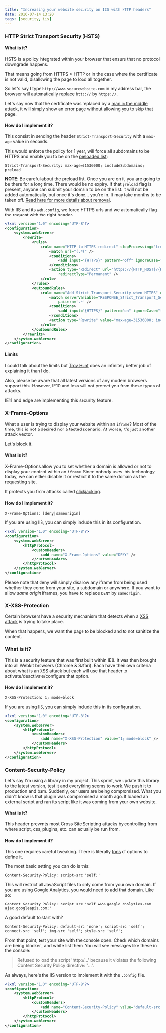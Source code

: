 ```yaml
---
title: "Increasing your website security on IIS with HTTP headers"
date: 2016-07-14 13:20
tags: [security, iis]
---
```


### HTTP Strict Transport Security (HSTS)

#### What is it?
HSTS is a policy integrated within your browser that ensure that no protocol downgrade happens.

That means going from HTTPS > HTTP or in the case where the certificate is not valid, disallowing the page to load all together.

So let's say I type `http://www.securewebsite.com` in my address bar, the browser will automatically replace `http://` by `https://`.

Let's say now that the certificate was replaced by a [man in the middle]() attack, it will simply show an error page without allowing you to skip that page.

#### How do I implement it?

This consist in sending the header `Strict-Transport-Security` with a `max-age` value in seconds.

This would enforce the policy for 1 year, will force all subdomains to be HTTPS and enable you to be on the [preloaded list](https://hstspreload.appspot.com/):

`Strict-Transport-Security: max-age=31536000; includeSubdomains; preload`

**NOTE**: Be careful about the preload list. Once you are on it, you are going to be there for a long time. There would be no expiry. If that `preload` flag is present, anyone can submit your domain to be on the list. It will not be added automatically, but once it's done... you're in. It may take months to be taken off. [Read here for more details about removal](https://hstspreload.appspot.com/#removal).

With IIS and its `web.config`, we force HTTPS urls and we automatically flag the request with the right header.

```xml
<?xml version="1.0" encoding="UTF-8"?>
<configuration>
    <system.webServer>
        <rewrite>
            <rules>
                <rule name="HTTP to HTTPS redirect" stopProcessing="true">
                    <match url="(.*)" />
                    <conditions>
                        <add input="{HTTPS}" pattern="off" ignoreCase="true" />
                    </conditions>
                    <action type="Redirect" url="https://{HTTP_HOST}/{R:1}"
                        redirectType="Permanent" />
                </rule>
            </rules>
            <outboundRules>
                <rule name="Add Strict-Transport-Security when HTTPS" enabled="true">
                    <match serverVariable="RESPONSE_Strict_Transport_Security"
                        pattern=".*" />
                    <conditions>
                        <add input="{HTTPS}" pattern="on" ignoreCase="true" />
                    </conditions>
                    <action type="Rewrite" value="max-age=31536000; includeSubdomains; preload" />
                </rule>
            </outboundRules>
        </rewrite>
    </system.webServer>
</configuration>
```

#### Limits

I could talk about the limits but [Troy Hunt](https://www.troyhunt.com/understanding-http-strict-transport/) does an infinitely better job of explaining it than I do.

Also, please be aware that all latest versions of any modern browsers support this. However, IE10 and less will not protect you from these types of attacks.

IE11 and edge are implementing this security feature.

### X-Frame-Options

What a user is trying to display your website within an `iframe`? Most of the time, this is not a desired nor a tested scenario. At worse, it's just another attack vector.

Let's block it.

#### What is it?

X-Frame-Options allow you to set whether a domain is allowed or not to display your content within an `iframe`. Since nobody uses this technology today, we can either disable it or restrict it to the same domain as the requesting site.

It protects you from attacks called [clickjacking](https://www.owasp.org/index.php/Clickjacking).

#### How do I implement it?

```none
X-Frame-Options: [deny|sameorigin]
```

If you are using IIS, you can simply include this in its configuration.

```xml
<?xml version="1.0" encoding="UTF-8"?>
<configuration>
    <system.webServer>
        <httpProtocol>
            <customHeaders>
                <add name="X-Frame-Options" value="DENY" />
            </customHeaders>
        </httpProtocol>
    </system.webServer>
</configuration>
```

Please note that deny will simply disallow any iframe from being used whether they come from your site, a subdomain or anywhere. If you want to allow *same origin* iframes, you have to replace `DENY` by `sameorigin`.

### X-XSS-Protection

Certain browsers have a security mechanism that detects when a [XSS attack](https://www.owasp.org/index.php/Cross-site_Scripting_(XSS)) is trying to take place.

When that happens, we want the page to be blocked and to not sanitize the content.

### What is it?

This is a security feature that was first built within IE8. It was then brought into all Webkit browsers (Chrome & Safari). Each have their own criteria about what is an XSS attack but each will use that header to activate/deactivate/configure that option.

#### How do I implement it?

```none
X-XSS-Protection: 1; mode=block
```

If you are using IIS, you can simply include this in its configuration.

```xml
<?xml version="1.0" encoding="UTF-8"?>
<configuration>
    <system.webServer>
        <httpProtocol>
            <customHeaders>
                <add name="X-XSS-Protection" value="1; mode=block" />
            </customHeaders>
        </httpProtocol>
    </system.webServer>
</configuration>
```

### Content-Security-Policy

Let's say I'm using a library in my project. This sprint, we update this library to the latest version, test it and everything seems to work. We push it to production and bam. Suddenly, our users are being compromised. What you didn't know is that plugin was compromised a month ago. It loaded an external script and ran its script like it was coming from your own website.

#### What is it?

This header prevents most Cross Site Scripting attacks by controlling from where script, css, plugins, etc. can actually be run from.

#### How do I implement it?

This one requires careful tweaking. There is literally [tons](https://content-security-policy.com/) of options to define it.

The most basic setting you can do is this:

```none
Content-Security-Policy: script-src 'self;'
```

This will restrict all JavaScript files to only come from your own domain. If you are using Google Analytics, you would need to add that domain. Like so:

```none
Content-Security-Policy: script-src 'self www.google-analytics.com ajax.googleapis.com;'
```

A good default to start with?
```none
Content-Security-Policy: default-src 'none'; script-src 'self'; connect-src 'self'; img-src 'self'; style-src 'self';
```
From that point, test your site with the console open. Check which domains are being blocked, and white list them. You will see messages like these in the console:

> Refused to load the script 'http://...' because it violates the following Content Security Policy directive: "...".

As always, here's the IIS version to implement it with the `.config` file.

```xml
<?xml version="1.0" encoding="UTF-8"?>
<configuration>
    <system.webServer>
        <httpProtocol>
            <customHeaders>
                <add name="Content-Security-Policy" value="default-src 'none'; script-src 'self'; connect-src 'self'; img-src 'self'; style-src 'self';" />
            </customHeaders>
        </httpProtocol>
    </system.webServer>
</configuration>
```
